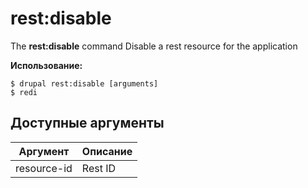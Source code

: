 # rest:disable
The **rest:disable** command Disable a rest resource for the application

**Использование:**
```
$ drupal rest:disable [arguments] 
$ redi  
```

## Доступные аргументы
Аргумент | Описание
---------|-------------
resource-id | Rest ID
